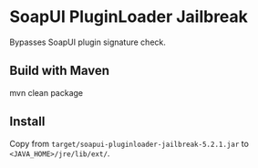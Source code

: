 # SoapUI PluginLoader Jailbreak

Bypasses SoapUI plugin signature check.

## Build with Maven
mvn clean package

## Install
Copy from `target/soapui-pluginloader-jailbreak-5.2.1.jar` to `<JAVA_HOME>/jre/lib/ext/`.


